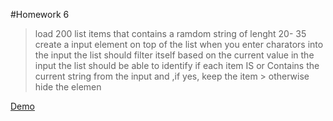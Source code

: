 #Homework 6

> load 200 list items that contains a ramdom string of lenght 20- 35
> create a input element on top of the list
> when you enter charators into the input the list should filter itself based on the current value in the input
> the list should be able to identify if each item IS or Contains the current string from the input and ,if yes, keep the item > otherwise hide the elemen

[Demo](www.google.com)
